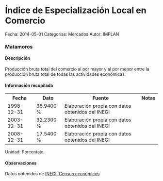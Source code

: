 Índice de Especialización Local en Comercio
=====

Fecha: 2014-05-01
Categorías: Mercados
Autor: IMPLAN

### Matamoros

#### Descripción

Producción bruta total del comercio al por mayor y al por menor entre la producción bruta total de todas las actividades económicas.

#### Información recopilada

<table class="table table-hover table-bordered">
  <tr><th>Fecha</th><th>Dato</th><th>Fuente</th><th>Notas</th></tr>
  <tr><td>1998-12-31</td><td>38.9400 %</td><td>Elaboración propia con datos obtenidos del INEGI</td><td></td></tr>
  <tr><td>2003-12-31</td><td>32.2300 %</td><td>Elaboración propia con datos obtenidos del INEGI</td><td></td></tr>
  <tr><td>2008-12-31</td><td>17.5400 %</td><td>Elaboración propia con datos obtenidos del INEGI</td><td></td></tr>
</table>

Unidad: Porcentaje.

#### Observaciones

Datos obtenidos de [INEGI. Censos económicos](http://www3.inegi.org.mx/sistemas/saic/)
